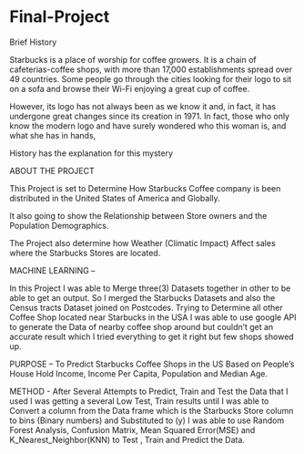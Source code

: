 # Final-Project
Brief History

Starbucks is a place of worship for coffee growers. It is a chain of cafeterias-coffee shops, with more than 17,000 establishments spread over 49 countries. Some people go through the cities looking for their logo to sit on a sofa and browse their Wi-Fi enjoying a great cup of coffee.

However, its logo has not always been as we know it and, in fact, it has undergone great changes since its creation in 1971. In fact, those who only know the modern logo and have surely wondered who this woman is, and what she has in hands, 

History has the explanation for this mystery

ABOUT THE PROJECT



This Project is set to Determine How Starbucks Coffee company is been distributed in the United States of America and Globally.  

It also going to show the  Relationship between Store owners and the Population Demographics. 

The Project also determine how Weather (Climatic Impact)  Affect sales where the Starbucks Stores are located. 

MACHINE LEARNING – 

In this Project I was able to Merge three(3) Datasets together in other to be able to get an output. So I merged the Starbucks Datasets and also the Census tracts Dataset joined on Postcodes. Trying to Determine all other Coffee Shop located near Starbucks in the USA I was able to use google API to generate the Data of nearby coffee shop around but couldn’t get an accurate result which I tried everything to get it right but few shops showed up.

PURPOSE – To Predict Starbucks Coffee Shops in the US Based on People’s House Hold Income, Income Per Capita, Population and Median Age.

METHOD -  After Several Attempts to Predict, Train and Test the Data that I used I was getting a several Low Test, Train results until I was able to Convert a  column from the Data frame which is the Starbucks Store column to bins (Binary numbers) and Substituted to (y)
I was able to use Random Forest Analysis, Confusion Matrix, Mean Squared Error(MSE) and K_Nearest_Neighbor(KNN) to Test , Train and Predict the Data.   



